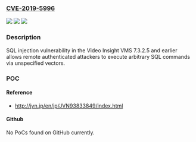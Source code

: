 ### [CVE-2019-5996](https://cve.mitre.org/cgi-bin/cvename.cgi?name=CVE-2019-5996)
![](https://img.shields.io/static/v1?label=Product&message=7.3.2.5%20and%20earlier&color=blue)
![](https://img.shields.io/static/v1?label=Version&message=n%2Fa&color=blue)
![](https://img.shields.io/static/v1?label=Vulnerability&message=SQL%20injection%20vulnerability%20in%20the%20Video%20Insight%20VMS%207.3.2.5%20and%20earlier%20allows%20remote%20authenticated%20attackers%20to%20execute%20arbitrary%20SQL%20commands%20via%20unspecified%20vectors.&color=brighgreen)

### Description

SQL injection vulnerability in the Video Insight VMS 7.3.2.5 and earlier allows remote authenticated attackers to execute arbitrary SQL commands via unspecified vectors.

### POC

#### Reference
- http://jvn.jp/en/jp/JVN93833849/index.html

#### Github
No PoCs found on GitHub currently.

